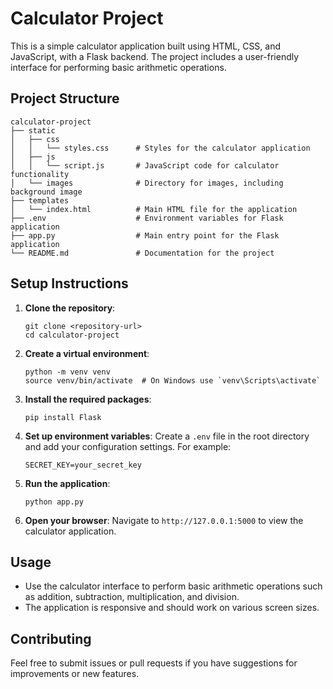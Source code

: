 # Calculator Project

This is a simple calculator application built using HTML, CSS, and JavaScript, with a Flask backend. The project includes a user-friendly interface for performing basic arithmetic operations.

## Project Structure

```
calculator-project
├── static
│   ├── css
│   │   └── styles.css      # Styles for the calculator application
│   ├── js
│   │   └── script.js       # JavaScript code for calculator functionality
│   └── images              # Directory for images, including background image
├── templates
│   └── index.html          # Main HTML file for the application
├── .env                    # Environment variables for Flask application
├── app.py                  # Main entry point for the Flask application
└── README.md               # Documentation for the project
```

## Setup Instructions

1. **Clone the repository**:
   ```
   git clone <repository-url>
   cd calculator-project
   ```

2. **Create a virtual environment**:
   ```
   python -m venv venv
   source venv/bin/activate  # On Windows use `venv\Scripts\activate`
   ```

3. **Install the required packages**:
   ```
   pip install Flask
   ```

4. **Set up environment variables**:
   Create a `.env` file in the root directory and add your configuration settings. For example:
   ```
   SECRET_KEY=your_secret_key
   ```

5. **Run the application**:
   ```
   python app.py
   ```

6. **Open your browser**:
   Navigate to `http://127.0.0.1:5000` to view the calculator application.

## Usage

- Use the calculator interface to perform basic arithmetic operations such as addition, subtraction, multiplication, and division.
- The application is responsive and should work on various screen sizes.

## Contributing

Feel free to submit issues or pull requests if you have suggestions for improvements or new features.
